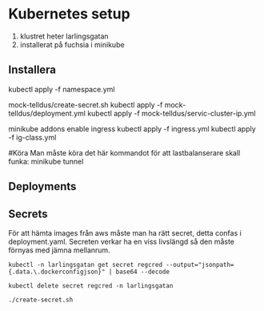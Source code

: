 # Kubernetes setup

1. klustret heter larlingsgatan
2. installerat på fuchsia i minikube

## Installera

kubectl apply -f namespace.yml

mock-telldus/create-secret.sh
kubectl apply -f mock-telldus/deployment.yml
kubectl apply -f mock-telldus/servic-cluster-ip.yml

minikube addons enable ingress
kubectl apply -f ingress.yml 
kubectl apply -f ig-class.yml 



#Köra
Man måste köra det här kommandot för att lastbalanserare skall funka:
minikube tunnel

## Deployments

## Secrets
För att hämta images från aws måste man ha rätt secret, detta confas i deployment.yaml. Secreten verkar ha en viss livslängd så den måste förnyas med jämna mellanrum.

`kubectl -n larlingsgatan get secret regcred --output="jsonpath={.data.\.dockerconfigjson}" | base64 --decode`

`kubectl delete secret regcred -n larlingsgatan`
 
`./create-secret.sh`



